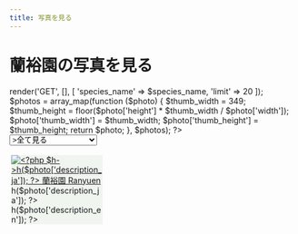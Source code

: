 ```yaml
---
title: 写真を見る
---
```

蘭裕園の写真を見る
==
<?php
$controller = new \Ranyuen\Controller\ApiPhotos;
$species_name = isset($_GET['species_name']) ? $_GET['species_name'] : null;
if ($species_name === 'all') { $species_name = null; }
$photos = $controller->render('GET', [], [ 'species_name' => $species_name, 'limit' => 20 ]);
$photos = array_map(function ($photo) {
  $thumb_width = 349;
  $thumb_height = floor($photo['height'] * $thumb_width / $photo['width']);
  $photo['thumb_width'] = $thumb_width;
  $photo['thumb_height'] = $thumb_height;
  return $photo;
}, $photos);
?>
<style>
  .photos .photo {
    background: #f0f5f0;
    float: left;
    margin: 0.6%;
    width: 32%;
  }
</style>

<form method="GET">
  <select name="species_name">
    <option value="all" <?php if (!$species_name) { echo 'selected'; } ?>>全て見る</option>
    <option value="Calanthe" <?php if ($species_name === 'Calanthe') { echo 'selected'; } ?>>エビネ</option>
    <option value="Ponerorchis" <?php if ($species_name === 'Ponerorchis') { echo 'selected'; } ?>>夢チドリ/アワチドリ</option>
    <input type="submit" value="検索" />
  </select>
</form>

<div class="photos">
<?php foreach ($photos as $photo) { ?>
  <div class="photo">
    <a href="/Calanthe/gallery/<?php $h->h($photo['id']); ?>.jpg"
      class="lightbox"
      title="<?php $h->h($photo['description_ja']); ?> 蘭裕園 Ranyuen">
      <img rel="gallery"
        src="/api/photo?format=jpeg&id=<?php $h->h($photo['id']); ?>&width=<?php $h->h($photo['thumb_width']); ?>"
        width="<?php $h->h($photo['thumb_width']); ?>"
        height="<?php $h->h($photo['thumb_height']); ?>"
        alt="<?php $h->h($photo['description_ja']); ?> 蘭裕園 Ranyuen"/>
    </a>
    <div>
      <div><?php $h->h($photo['description_ja']); ?></div>
      <div><?php $h->h($photo['description_en']); ?></div>
    </div>
  </div>
<?php } ?>
</div>
<script src="/assets/bower_components/colorbox/jquery.colorbox-min.js"></script>
<link href="/assets/bower_components/colorbox/example1/colorbox.css" rel="stylesheet" />
<script src="/assets/bower_components/colorbox/i18n/jquery.colorbox-ja.js"></script>
<script src="/assets/bower_components/masonry/dist/masonry.pkgd.min.js"></script>
<script>
  window.addEventListener('DOMContentLoaded', function () {
    $('.lightbox').colorbox({
      rel:        'gallery',
      fixed:      true,
      height:     '90%',
      transition: 'elastic',
      speed:      360,
      width:      '90%'
    });
    new Masonry(document.getElementsByClassName('photos')[0], {
      columnWidth: '.photo',
      gutter: 0,
      itemSelector: '.photo'
    });
  });
</script>
